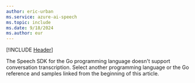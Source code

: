 ```yaml
---
author: eric-urban
ms.service: azure-ai-speech
ms.topic: include
ms.date: 9/18/2024
ms.author: eur
---
```


[!INCLUDE [Header](../../common/go.md)]

The Speech SDK for the Go programming language doesn't support conversation transcription. Select another programming language or the Go reference and samples linked from the beginning of this article. 
